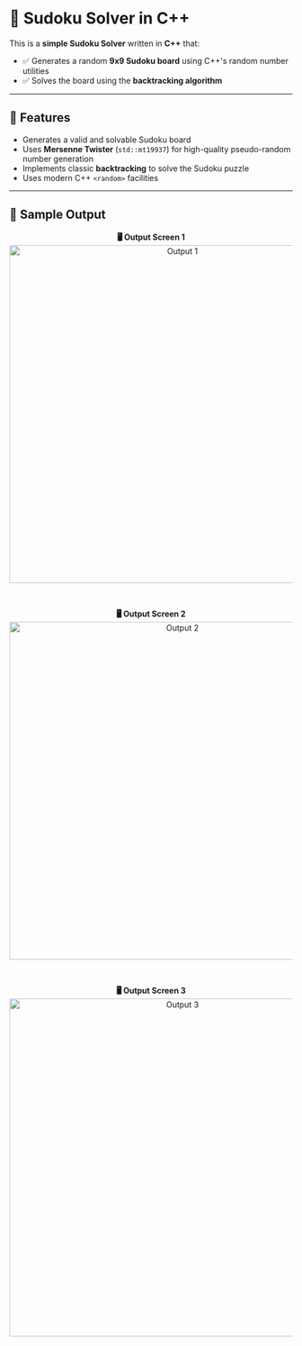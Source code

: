 # 🔢 Sudoku Solver in C++

This is a **simple Sudoku Solver** written in **C++** that:
- ✅ Generates a random **9x9 Sudoku board** using C++'s random number utilities
- ✅ Solves the board using the **backtracking algorithm**

---

## 🧠 Features

- Generates a valid and solvable Sudoku board
- Uses **Mersenne Twister** (`std::mt19937`) for high-quality pseudo-random number generation
- Implements classic **backtracking** to solve the Sudoku puzzle
- Uses modern C++ `<random>` facilities

---
## 📸 Sample Output

<p align="center">
  <strong>🖥️ Output Screen 1</strong><br>
  <img src="https://github.com/CircuitFae/SudokuSolver/blob/main/images/Output1.png" alt="Output 1" width="600"/>
</p>

<br>

<p align="center">
  <strong>🖥️ Output Screen 2</strong><br>
  <img src="https://github.com/CircuitFae/SudokuSolver/blob/main/images/Output2.png" alt="Output 2" width="600"/>
</p>

<br>

<p align="center">
  <strong>🖥️ Output Screen 3</strong><br>
  <img src="https://github.com/CircuitFae/SudokuSolver/blob/main/images/Output3.png" alt="Output 3" width="600"/>
</p>
